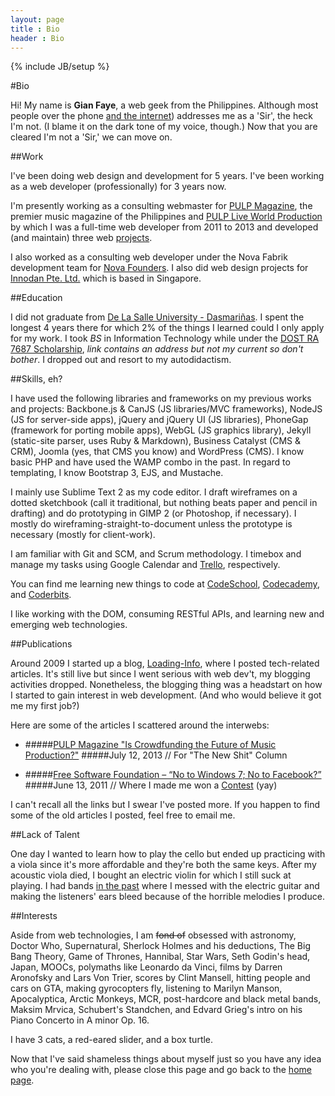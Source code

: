 ```yaml
---
layout: page
title : Bio
header : Bio
---
```

{% include JB/setup %}

#Bio

Hi! My name is **Gian Faye**, a web geek from the Philippines. Although most people over the phone [and the internet](/assets/images/bio/not-a-sir.jpg)) addresses me as a 'Sir', the heck I'm not. (I blame it on the dark tone of my voice, though.) Now that you are cleared I'm not a 'Sir,' we can move on. 

##Work

I've been doing web design and development for 5 years. I've been working as a web developer (professionally) for 3 years now.

I'm presently working as a consulting webmaster for [PULP Magazine](http://pulpmagazinelive.com), the premier music magazine of the Philippines and [PULP Live World Production](http://pulpliveworld.com) by which I was a full-time web developer from 2011 to 2013 and developed (and maintain) three web [projects](/projects).

I also worked as a consulting web developer under the Nova Fabrik development team for [Nova Founders](http://novafounders.com). I also did web design projects for [Innodan Pte. Ltd.](http://www.innodan.com/) which is based in Singapore. 

##Education

I did not graduate from [De La Salle University - Dasmariñas](http://www.dlsud.edu.ph/). I spent the longest 4 years there for which 2% of the things I learned could I only apply for my work. I took *BS* in Information Technology while under the [DOST RA 7687 Scholarship](http://region4a.dost.gov.ph/databases/scho_details.php?studid=2897), _link contains an address but not my current so don't bother_. I dropped out and resort to my autodidactism.

##Skills, eh?

I have used the following libraries and frameworks on my previous works and projects: Backbone.js & CanJS (JS libraries/MVC frameworks), NodeJS (JS for server-side apps), jQuery and jQuery UI (JS libraries), PhoneGap (framework for porting mobile apps), WebGL (JS graphics library), Jekyll (static-site parser, uses Ruby & Markdown), Business Catalyst (CMS & CRM), Joomla (yes, that CMS you know) and WordPress (CMS). I know basic PHP and have used the WAMP combo in the past. In regard to templating, I know Bootstrap 3, EJS, and Mustache. 

I mainly use Sublime Text 2 as my code editor. I draft wireframes on a dotted sketchbook (call it traditional, but nothing beats paper and pencil in drafting) and do prototyping in GIMP 2 (or Photoshop, if necessary). I mostly do wireframing-straight-to-document unless the prototype is necessary (mostly for client-work).

I am familiar with Git and SCM, and Scrum methodology. I timebox and manage my tasks using Google Calendar and [Trello](http://trello.com/gianfaye), respectively.

You can find me learning new things to code at [CodeSchool](https://www.codeschool.com/users/22010), [Codecademy](http://www.codecademy.com/users/gianfaye), and [Coderbits](https://coderbits.com/gianfaye).

I like working with the DOM, consuming RESTful APIs, and learning new and emerging web technologies.

##Publications

Around 2009 I started up a blog, [Loading-Info](http://the.loading-info.net), where I posted tech-related articles. It's still live but since I went serious with web dev't, my blogging activities dropped. Nonetheless, the blogging thing was a headstart on how I started to gain interest in web development. (And who would believe it got me my first job?) 

Here are some of the articles I scattered around the interwebs:

* #####[PULP Magazine "Is Crowdfunding the Future of Music Production?"](http://pulpmagazinelive.com/column/new-shit/crowdfunding-future-of-music-production)
  #####July 12, 2013 // For "The New Shit" Column

* #####[Free Software Foundation – “No to Windows 7; No to Facebook?”](http://www.blogengage.com/blogger/free-software-foundation-no-to-windows-7-no-to-facebook/)
  #####June 13, 2011 // Where I made me won a [Contest](http://www.blogengage.com/blogger/the-june-2011-blogger-spotlight-winners/) (yay)

I can't recall all the links but I swear I've posted more. If you happen to find some of the old articles I posted, feel free to email me.

##Lack of Talent 

One day I wanted to learn how to play the cello but ended up practicing with a viola since it's more affordable and they're both the same keys. After my acoustic viola died, I bought an electric violin for which I still suck at playing. I had bands [in the past](https://www.youtube.com/watch?v=AqGovbV22JY) where I messed with the electric guitar and making the listeners' ears bleed because of the horrible melodies I produce.


##Interests

Aside from web technologies, I am <s>fond of</s> obsessed with astronomy, Doctor Who, Supernatural, Sherlock Holmes and his deductions, The Big Bang Theory, Game of Thrones, Hannibal, Star Wars, Seth Godin's head, Japan, MOOCs, polymaths like Leonardo da Vinci, films by Darren Aronofsky and Lars Von Trier, scores by Clint Mansell, hitting people and cars on GTA, making gyrocopters fly, listening to Marilyn Manson, Apocalyptica, Arctic Monkeys, MCR, post-hardcore and black metal bands, Maksim Mrvica, Schubert's Standchen, and Edvard Grieg's intro on his Piano Concerto in A minor Op. 16. 

I have 3 cats, a red-eared slider, and a box turtle.


Now that I've said shameless things about myself just so you have any idea who you're dealing with, please close this page and go back to the [home page](/).